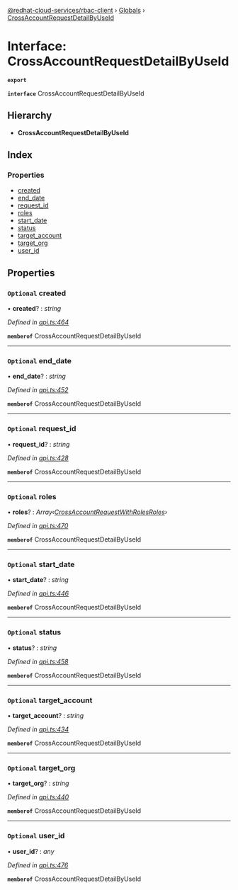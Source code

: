 [@redhat-cloud-services/rbac-client](../README.md) › [Globals](../globals.md) › [CrossAccountRequestDetailByUseId](crossaccountrequestdetailbyuseid.md)

# Interface: CrossAccountRequestDetailByUseId

**`export`** 

**`interface`** CrossAccountRequestDetailByUseId

## Hierarchy

* **CrossAccountRequestDetailByUseId**

## Index

### Properties

* [created](crossaccountrequestdetailbyuseid.md#optional-created)
* [end_date](crossaccountrequestdetailbyuseid.md#optional-end_date)
* [request_id](crossaccountrequestdetailbyuseid.md#optional-request_id)
* [roles](crossaccountrequestdetailbyuseid.md#optional-roles)
* [start_date](crossaccountrequestdetailbyuseid.md#optional-start_date)
* [status](crossaccountrequestdetailbyuseid.md#optional-status)
* [target_account](crossaccountrequestdetailbyuseid.md#optional-target_account)
* [target_org](crossaccountrequestdetailbyuseid.md#optional-target_org)
* [user_id](crossaccountrequestdetailbyuseid.md#optional-user_id)

## Properties

### `Optional` created

• **created**? : *string*

*Defined in [api.ts:464](https://github.com/RedHatInsights/javascript-clients/blob/master/packages/rbac/api.ts#L464)*

**`memberof`** CrossAccountRequestDetailByUseId

___

### `Optional` end_date

• **end_date**? : *string*

*Defined in [api.ts:452](https://github.com/RedHatInsights/javascript-clients/blob/master/packages/rbac/api.ts#L452)*

**`memberof`** CrossAccountRequestDetailByUseId

___

### `Optional` request_id

• **request_id**? : *string*

*Defined in [api.ts:428](https://github.com/RedHatInsights/javascript-clients/blob/master/packages/rbac/api.ts#L428)*

**`memberof`** CrossAccountRequestDetailByUseId

___

### `Optional` roles

• **roles**? : *Array‹[CrossAccountRequestWithRolesRoles](crossaccountrequestwithrolesroles.md)›*

*Defined in [api.ts:470](https://github.com/RedHatInsights/javascript-clients/blob/master/packages/rbac/api.ts#L470)*

**`memberof`** CrossAccountRequestDetailByUseId

___

### `Optional` start_date

• **start_date**? : *string*

*Defined in [api.ts:446](https://github.com/RedHatInsights/javascript-clients/blob/master/packages/rbac/api.ts#L446)*

**`memberof`** CrossAccountRequestDetailByUseId

___

### `Optional` status

• **status**? : *string*

*Defined in [api.ts:458](https://github.com/RedHatInsights/javascript-clients/blob/master/packages/rbac/api.ts#L458)*

**`memberof`** CrossAccountRequestDetailByUseId

___

### `Optional` target_account

• **target_account**? : *string*

*Defined in [api.ts:434](https://github.com/RedHatInsights/javascript-clients/blob/master/packages/rbac/api.ts#L434)*

**`memberof`** CrossAccountRequestDetailByUseId

___

### `Optional` target_org

• **target_org**? : *string*

*Defined in [api.ts:440](https://github.com/RedHatInsights/javascript-clients/blob/master/packages/rbac/api.ts#L440)*

**`memberof`** CrossAccountRequestDetailByUseId

___

### `Optional` user_id

• **user_id**? : *any*

*Defined in [api.ts:476](https://github.com/RedHatInsights/javascript-clients/blob/master/packages/rbac/api.ts#L476)*

**`memberof`** CrossAccountRequestDetailByUseId
